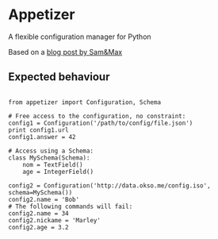 Appetizer
=========

A flexible configuration manager for Python

Based on a [blog post by Sam&Max](sametmax.com/votre-avis-sur-ce-projet-de-lib-de-gestion-de-configuration-python/)

Expected behaviour
------------------

<pre><code>
from appetizer import Configuration, Schema
 
# Free access to the configuration, no constraint:
config1 = Configuration('/path/to/config/file.json')
print config1.url
config1.answer = 42
 
# Access using a Schema:
class MySchema(Schema):
    nom = TextField()
    age = IntegerField()
 
config2 = Configuration('http://data.okso.me/config.iso', schema=MySchema())
config2.name = 'Bob'
# The following commands will fail:
config2.name = 34
config2.nickame = 'Marley'
config2.age = 3.2
</code></pre>